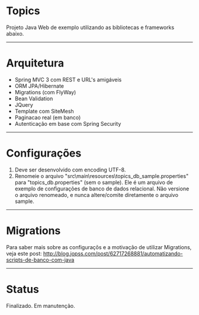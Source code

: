 Topics
======
Projeto Java Web de exemplo utilizando as bibliotecas e frameworks abaixo.

---------------------------------------------------------------------------
Arquitetura
===========

+ Spring MVC 3 com REST e URL's amigáveis
+ ORM JPA/Hibernate
+ Migrations (com FlyWay)
+ Bean Validation
+ JQuery
+ Template com SiteMesh
+ Paginacao real (em banco)
+ Autenticação em base com Spring Security

---------------------------------------------------------------------------
Configurações
=============

1. Deve ser desenvolvido com encoding UTF-8.
2. Renomeie o arquivo "src\main\resources\topics_db_sample.properties" para "topics_db.properties" (sem o sample). Ele é um arquivo de exemplo de configurações de banco de dados relacional. Não versione o arquivo renomeado, e nunca altere/comite diretamente o arquivo sample.
	
---------------------------------------------------------------------------
Migrations
==========

Para saber mais sobre as configuraçõs e a motivação de utilizar Migrations, veja este post: http://blog.jopss.com/post/62717268881/automatizando-scripts-de-banco-com-java

---------------------------------------------------------------------------
Status
======

Finalizado. Em manutenção.
